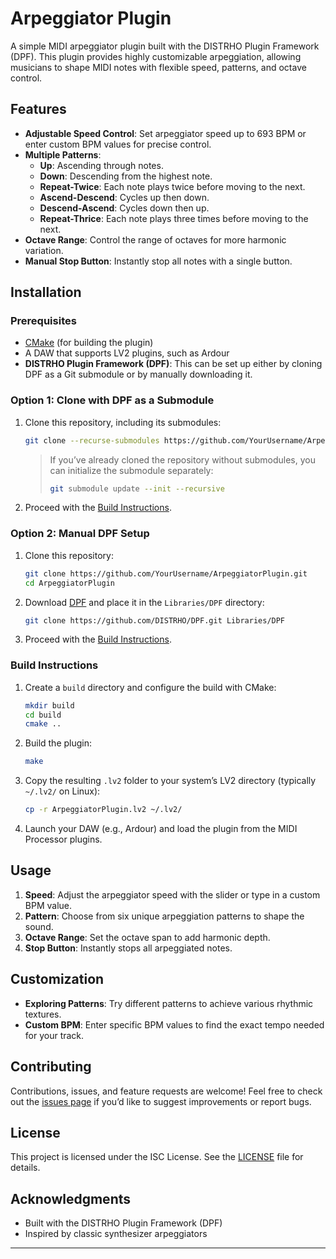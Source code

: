 
# Arpeggiator Plugin

A simple MIDI arpeggiator plugin built with the DISTRHO Plugin Framework (DPF). This plugin provides highly customizable arpeggiation, allowing musicians to shape MIDI notes with flexible speed, patterns, and octave control.

## Features

- **Adjustable Speed Control**: Set arpeggiator speed up to 693 BPM or enter custom BPM values for precise control.
- **Multiple Patterns**:
  - **Up**: Ascending through notes.
  - **Down**: Descending from the highest note.
  - **Repeat-Twice**: Each note plays twice before moving to the next.
  - **Ascend-Descend**: Cycles up then down.
  - **Descend-Ascend**: Cycles down then up.
  - **Repeat-Thrice**: Each note plays three times before moving to the next.
- **Octave Range**: Control the range of octaves for more harmonic variation.
- **Manual Stop Button**: Instantly stop all notes with a single button.

## Installation

### Prerequisites

- [CMake](https://cmake.org/download/) (for building the plugin)
- A DAW that supports LV2 plugins, such as Ardour
- **DISTRHO Plugin Framework (DPF)**: This can be set up either by cloning DPF as a Git submodule or by manually downloading it.

### Option 1: Clone with DPF as a Submodule

1. Clone this repository, including its submodules:
   ```bash
   git clone --recurse-submodules https://github.com/YourUsername/ArpeggiatorPlugin.git
   ```

   > If you’ve already cloned the repository without submodules, you can initialize the submodule separately:
   > ```bash
   > git submodule update --init --recursive
   > ```

2. Proceed with the [Build Instructions](#build-instructions).

### Option 2: Manual DPF Setup

1. Clone this repository:
   ```bash
   git clone https://github.com/YourUsername/ArpeggiatorPlugin.git
   cd ArpeggiatorPlugin
   ```

2. Download [DPF](https://github.com/DISTRHO/DPF) and place it in the `Libraries/DPF` directory:
   ```bash
   git clone https://github.com/DISTRHO/DPF.git Libraries/DPF
   ```

3. Proceed with the [Build Instructions](#build-instructions).

### Build Instructions

1. Create a `build` directory and configure the build with CMake:
   ```bash
   mkdir build
   cd build
   cmake ..
   ```

2. Build the plugin:
   ```bash
   make
   ```

3. Copy the resulting `.lv2` folder to your system’s LV2 directory (typically `~/.lv2/` on Linux):
   ```bash
   cp -r ArpeggiatorPlugin.lv2 ~/.lv2/
   ```

4. Launch your DAW (e.g., Ardour) and load the plugin from the MIDI Processor plugins.

## Usage

1. **Speed**: Adjust the arpeggiator speed with the slider or type in a custom BPM value.
2. **Pattern**: Choose from six unique arpeggiation patterns to shape the sound.
3. **Octave Range**: Set the octave span to add harmonic depth.
4. **Stop Button**: Instantly stops all arpeggiated notes.

## Customization

- **Exploring Patterns**: Try different patterns to achieve various rhythmic textures.
- **Custom BPM**: Enter specific BPM values to find the exact tempo needed for your track.

## Contributing

Contributions, issues, and feature requests are welcome! Feel free to check out the [issues page](https://github.com/YourUsername/ArpeggiatorPlugin/issues) if you’d like to suggest improvements or report bugs.

## License

This project is licensed under the ISC License. See the [LICENSE](./LICENSE) file for details.

## Acknowledgments

- Built with the DISTRHO Plugin Framework (DPF)
- Inspired by classic synthesizer arpeggiators

---


